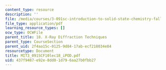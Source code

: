 ```yaml
---
content_type: resource
description: ''
file: /media/courses/3-091sc-introduction-to-solid-state-chemistry-fall-2010/437f9487e92e8dd01d796aa27b0fbb27_MIT3_091SCF10lec18_iPOD.pdf
file_type: application/pdf
learning_resource_types: []
ocw_type: OCWFile
parent_title: 18. X-Ray Diffraction Techniques
parent_type: CourseSection
parent_uid: 2f4aa15c-0125-9d84-17ab-ecf218034e84
resourcetype: Document
title: MIT3_091SCF10lec18_iPOD.pdf
uid: 437f9487-e92e-8dd0-1d79-6aa27b0fbb27
---
```

